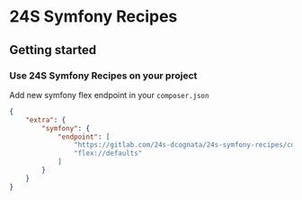 # 24S Symfony Recipes



## Getting started

### Use 24S Symfony Recipes on your project

Add new symfony flex endpoint in your `composer.json`

```json
{
    "extra": {
        "symfony": {
            "endpoint": [
                "https://gitlab.com/24s-dcognata/24s-symfony-recipes/contents/index.json",
                "flex://defaults"
            ]
        }
    }
}
```